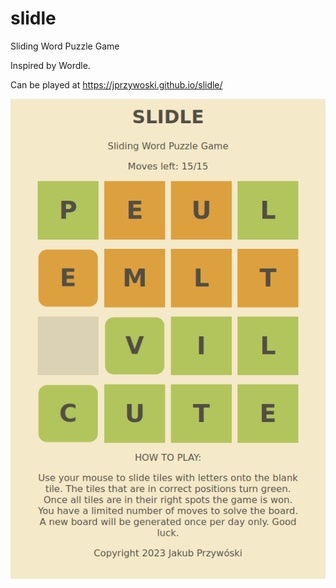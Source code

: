 # slidle
Sliding Word Puzzle Game

Inspired by Wordle.

Can be played at https://jprzywoski.github.io/slidle/

![image](board.png)
